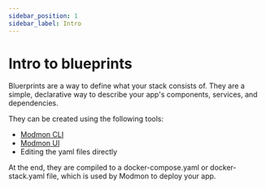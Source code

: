 ```yaml
---
sidebar_position: 1
sidebar_label: Intro
---
```


# Intro to blueprints

Bluerprints are a way to define what your stack consists of. They are a simple, declarative way to describe your app's components, services, and dependencies.

They can be created using the following tools:

- [Modmon CLI](/docs/tutorial/cli/blueprints.md)
- [Modmon UI](/docs/tutorial/ui/blueprints.md)
- Editing the yaml files directly

At the end, they are compiled to a docker-compose.yaml or docker-stack.yaml file, which is used by Modmon to deploy your app.
